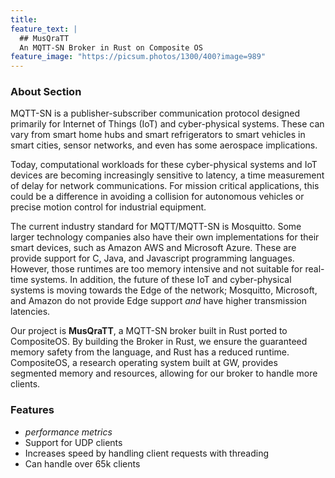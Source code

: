 ```yaml
---
title: 
feature_text: |
  ## MusQraTT
  An MQTT-SN Broker in Rust on Composite OS
feature_image: "https://picsum.photos/1300/400?image=989"
---
```


### About Section

<p>
  MQTT-SN is a publisher-subscriber communication protocol designed primarily for Internet of Things (IoT) and cyber-physical systems. These can vary from smart home hubs and smart refrigerators to smart vehicles in smart cities, sensor networks, and even has some aerospace implications.
</p>

<p>
  Today, computational workloads for these cyber-physical systems and IoT devices are becoming increasingly sensitive to latency, a time measurement of delay for network communications. For mission critical applications, this could be a difference in avoiding a collision for autonomous vehicles or precise motion control for industrial equipment. 
</p>

<p>
  The current industry standard for MQTT/MQTT-SN is Mosquitto. Some larger technology companies also have their own implementations for their smart devices, such as Amazon AWS and Microsoft Azure. These are provide support for C, Java, and Javascript programming languages. However, those runtimes are too memory intensive and not suitable for real-time systems. In addition, the future of these IoT and cyber-physical systems is moving towards the Edge of the network; Mosquitto, Microsoft, and Amazon do not provide Edge support <em>and</em> have higher transmission latencies. 
</p>

<p>
  Our project is <strong>MusQraTT</strong>, a MQTT-SN broker built in Rust ported to CompositeOS. By building the Broker in Rust, we ensure the guaranteed memory safety from the language, and Rust has a reduced runtime. CompositeOS, a research operating system built at GW, provides segmented memory and resources, allowing for our broker to handle more clients.
</p>

### Features

* <em>performance metrics</em>
* Support for UDP clients
* Increases speed by handling client requests with threading
* Can handle over 65k clients